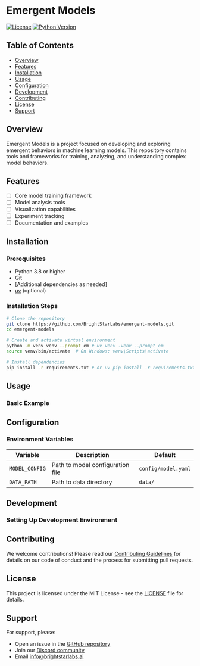 # Emergent Models

[![License](https://img.shields.io/badge/license-MIT-gre.svg)](LICENSE)
[![Python Version](https://img.shields.io/badge/python-3.9%2B-blue.svg)](https://www.python.org/downloads/)

## Table of Contents
- [Overview](#overview)
- [Features](#features)
- [Installation](#installation)
- [Usage](#usage)
- [Configuration](#configuration)
- [Development](#development)
- [Contributing](#contributing)
- [License](#license)
- [Support](#support)

## Overview

Emergent Models is a project focused on developing and exploring emergent behaviors in machine learning models. This repository contains tools and frameworks for training, analyzing, and understanding complex model behaviors.

## Features

- [ ] Core model training framework
- [ ] Model analysis tools
- [ ] Visualization capabilities
- [ ] Experiment tracking
- [ ] Documentation and examples

## Installation

### Prerequisites
- Python 3.8 or higher
- Git
- [Additional dependencies as needed]
- [uv](https://docs.astral.sh/uv/) (optional)

### Installation Steps

```bash
# Clone the repository
git clone https://github.com/BrightStarLabs/emergent-models.git
cd emergent-models

# Create and activate virtual environment
python -m venv venv --prompt em # uv venv .venv --prompt em
source venv/bin/activate  # On Windows: venv\Scripts\activate

# Install dependencies
pip install -r requirements.txt # or uv pip install -r requirements.txt
```

## Usage

### Basic Example

## Configuration

### Environment Variables

| Variable | Description | Default |
|----------|-------------|---------|
| `MODEL_CONFIG` | Path to model configuration file | `config/model.yaml` |
| `DATA_PATH` | Path to data directory | `data/` |

## Development

### Setting Up Development Environment

## Contributing

We welcome contributions! Please read our [Contributing Guidelines](CONTRIBUTING.md) for details on our code of conduct and the process for submitting pull requests.

## License

This project is licensed under the MIT License - see the [LICENSE](LICENSE) file for details.

## Support

For support, please:

- Open an issue in the [GitHub repository](https://github.com/BrightStarLabs/emergent-models/issues)
- Join our [Discord community](#discord-link)
- Email info@brightstarlabs.ai
